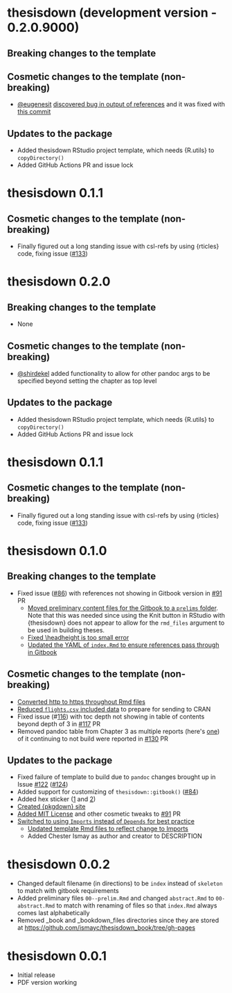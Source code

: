 # thesisdown (development version - 0.2.0.9000)

## Breaking changes to the template
 
## Cosmetic changes to the template (non-breaking)

- [@eugenesit](https://github.com/eugenesit) [discovered bug in output of
references](https://github.com/ismayc/thesisdown/issues/157) and it was
fixed with [this commit](https://github.com/ismayc/thesisdown/pull/159/commits/29ff90873e3a48cf3c8a5f80f945459c5f4389dc)

## Updates to the package

- Added thesisdown RStudio project template, which needs
{R.utils} to `copyDirectory()`
- Added GitHub Actions PR and issue lock

# thesisdown 0.1.1

## Cosmetic changes to the template (non-breaking)

- Finally figured out a long standing issue with csl-refs by using {rticles} code, fixing issue ([#133](https://github.com/ismayc/thesisdown/issues/133))

# thesisdown 0.2.0

## Breaking changes to the template
 
- None 
 
## Cosmetic changes to the template (non-breaking)

- [@shirdekel](https://github.com/shirdekel) added functionality to allow for other pandoc args to be
specified beyond setting the chapter as top level

## Updates to the package

- Added thesisdown RStudio project template, which needs
{R.utils} to `copyDirectory()`
- Added GitHub Actions PR and issue lock

# thesisdown 0.1.1

## Cosmetic changes to the template (non-breaking)

- Finally figured out a long standing issue with csl-refs by using {rticles} code, fixing issue ([#133](https://github.com/ismayc/thesisdown/issues/133))

# thesisdown 0.1.0

## Breaking changes to the template

- Fixed issue ([#86](https://github.com/ismayc/thesisdown/issues/86)) with references not showing in Gitbook version in [#91](https://github.com/ismayc/thesisdown/pull/91) PR
  - [Moved preliminary content files for the Gitbook to a `prelims` folder](https://github.com/ismayc/thesisdown/pull/91/commits/46dce4572fe027f51e1335cab4348d2492e61265). Note that this was needed since using the Knit button in RStudio with {thesisdown} does not appear to allow for the `rmd_files` argument to be used in building theses.
  - [Fixed \headheight is too small error](https://github.com/ismayc/thesisdown/pull/91/commits/4374e7a81b9d16fa79eb2b9a483cf4cfcd71af6f)
  - [Updated the YAML of `index.Rmd` to ensure references pass through in Gitbook](https://github.com/ismayc/thesisdown/pull/91/commits/42aecc61f662e19f32c0a7b3e1e2fc7cfa3dcd92)
 
## Cosmetic changes to the template (non-breaking)

- [Converted http to https throughout Rmd files](https://github.com/ismayc/thesisdown/commit/aa4bac89ab7cf91d7898d9b52d737b00e6b6f71a)
- [Reduced `flights.csv` included data](https://github.com/ismayc/thesisdown/commit/0a6bf0c5d6bdb75be4e09a58b588feeaff778af0) to prepare for sending to CRAN
- Fixed issue (#[116](https://github.com/ismayc/thesisdown/issues/116)) with toc depth not showing in table of contents beyond depth of 3 in [#117](https://github.com/ismayc/thesisdown/pull/117) PR
- Removed pandoc table from Chapter 3 as multiple reports (here's [one](https://github.com/ismayc/thesisdown/issues/125)) of it continuing to not build were reported in [#130](https://github.com/ismayc/thesisdown/pull/130) PR

## Updates to the package

- Fixed failure of template to build due to `pandoc` changes brought up in Issue [#122](https://github.com/ismayc/thesisdown/issues/122) ([#124](https://github.com/ismayc/thesisdown/pull/124))
- Added support for customizing of `thesisdown::gitbook()` ([#84](https://github.com/ismayc/thesisdown/pull/84))
- Added hex sticker ([1](https://github.com/ismayc/thesisdown/commit/ababba5437ee2fe0632c74d5428fed35b911c751) and [2](https://github.com/ismayc/thesisdown/commit/d556073c94ae5069d4373fc73811b3115905c56f))
- [Created {pkgdown} site](https://github.com/ismayc/thesisdown/commit/7febd70b98ae6e8d104bf1080e066468d030b968)
- [Added MIT License](https://github.com/ismayc/thesisdown/pull/91/commits/7ba5cf1ea24876e248ae9e78d28a43212b6f759b) and other cosmetic tweaks to [#91](https://github.com/ismayc/thesisdown/pull/91) PR
- [Switched to using `Imports` instead of `Depends` for best practice](https://github.com/ismayc/thesisdown/commit/2a39610b8f3a97974d9220976edb1d14cd74d6e5#diff-35ba4a2677442e210c23a00a5601aba3R14)
  - [Updated template Rmd files to reflect change to Imports](https://github.com/ismayc/thesisdown/commit/b5dd154e8c87cc9f971b185e667ea4a8b104ddcd)
  - Added Chester Ismay as author and creator to DESCRIPTION

# thesisdown 0.0.2

- Changed default filename (in directions) to be `index` instead of `skeleton` to match with gitbook requirements
- Added preliminary files `00--prelim.Rmd` and changed `abstract.Rmd` to `00-abstract.Rmd` to match
with renaming of files so that `index.Rmd` always comes last alphabetically
- Removed _book and _bookdown_files directories since they are stored at <https://github.com/ismayc/thesisdown_book/tree/gh-pages>

# thesisdown 0.0.1

- Initial release
- PDF version working
